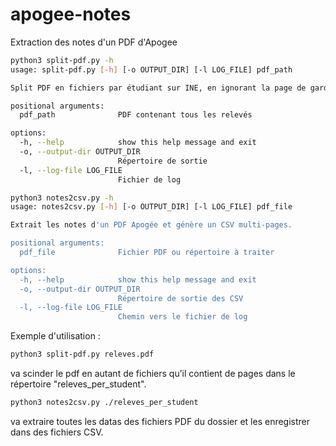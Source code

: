 # apogee-notes
Extraction des notes d'un PDF d'Apogee

```bash
python3 split-pdf.py -h
usage: split-pdf.py [-h] [-o OUTPUT_DIR] [-l LOG_FILE] pdf_path

Split PDF en fichiers par étudiant sur INE, en ignorant la page de garde.

positional arguments:
  pdf_path              PDF contenant tous les relevés

options:
  -h, --help            show this help message and exit
  -o, --output-dir OUTPUT_DIR
                        Répertoire de sortie
  -l, --log-file LOG_FILE
                        Fichier de log
```

```bash
python3 notes2csv.py -h
usage: notes2csv.py [-h] [-o OUTPUT_DIR] [-l LOG_FILE] pdf_file

Extrait les notes d'un PDF Apogée et génère un CSV multi-pages.

positional arguments:
  pdf_file              Fichier PDF ou répertoire à traiter

options:
  -h, --help            show this help message and exit
  -o, --output-dir OUTPUT_DIR
                        Répertoire de sortie des CSV
  -l, --log-file LOG_FILE
                        Chemin vers le fichier de log
```

Exemple d'utilisation : 
```bash
python3 split-pdf.py releves.pdf
```
va scinder le pdf en autant de fichiers qu’il contient de pages dans le répertoire "releves_per_student".

```bash
python3 notes2csv.py ./releves_per_student
```
va extraire toutes les datas des fichiers PDF du dossier et les enregistrer dans des fichiers CSV.
